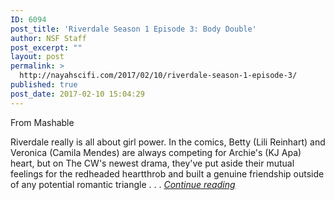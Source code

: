 ```yaml
---
ID: 6094
post_title: 'Riverdale Season 1 Episode 3: Body Double'
author: NSF Staff
post_excerpt: ""
layout: post
permalink: >
  http://nayahscifi.com/2017/02/10/riverdale-season-1-episode-3/
published: true
post_date: 2017-02-10 15:04:29
---
```

From Mashable

Riverdale really is all about girl power. In the comics, Betty (Lili Reinhart) and Veronica (Camila Mendes) are always competing for Archie's (KJ Apa) heart, but on The CW's newest drama, they've put aside their mutual feelings for the redheaded heartthrob and built a genuine friendship outside of any potential romantic triangle . . . <a href="http://mashable.com/2017/02/10/riverdale-recap-season-1-episode-3-body-double/"><em>Continue reading</em></a>